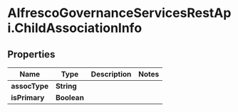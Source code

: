 # AlfrescoGovernanceServicesRestApi.ChildAssociationInfo

## Properties
Name | Type | Description | Notes
------------ | ------------- | ------------- | -------------
**assocType** | **String** |  | 
**isPrimary** | **Boolean** |  | 


